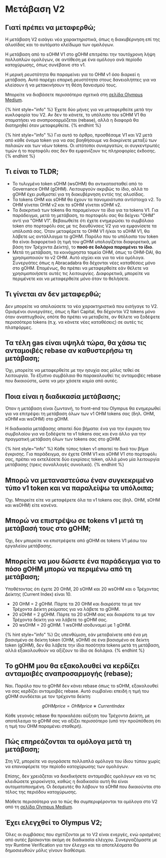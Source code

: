 # Μετάβαση V2

## Γιατί πρέπει να μεταφερθώ;&#x20;

Η μετάβαση V2 εισάγει νέα χαρακτηριστικά, όπως η διακυβέρνηση επί της αλυσίδας και το αυτόματο κλείδωμα των ομολόγων.

Η μετάβαση από το sOHM V1 στο gOHM επιτρέπει την ταυτόχρονη λήψη πολλαπλών ομολόγων, σε αντίθεση με ένα ομόλογο ανά περίοδο κατοχύρωσης, όπως συνέβαινε στο v1.

Η μερική ρευστότητα θα παραμείνει για το OHM v1 όσο διαρκεί η μετάβαση. Αυτό παρέχει επαρκή ρευστότητα στους δανειολήπτες για να κλείσουν ή να μετακινήσουν τη θέση δανεισμού τους.

Μπορείτε να διαβάσετε περισσότερα σχετικά στη [σελίδα Olympus Medium](https://olympusdao.medium.com/introducing-olympus-v2-c4ade14e9fe).

{% hint style="info" %}
Έχετε δύο μήνες για να μεταφερθείτε μετά την κυκλοφορία του V2. Αν δεν το κάνετε, το υπόλοιπο του sOHM V1 θα σταματήσει να αναπροσαρμόζεται (rebase), αλλά η διαφορά θα διατηρηθεί όταν μεταφερθείτε.
{% endhint %}

{% hint style="info" %}
Για αυτό το άρθρο, προσθέσαμε V1 και V2 μετά από κάθε όνομα token για να σας βοηθήσουμε να διακρίνετε μεταξύ των παλαιών και των νέων tokens. Οι ιστότοποι συνεργατών, οι συγκεντρωτές τιμών ή το πορτοφόλι σας δεν θα εμφανίζουν τις πληροφορίες έκδοσης.&#x20;
{% endhint %}

## Τι είναι το TLDR;&#x20;

* Το τυλιγμένο token sOHM (wsOHM) θα αντικατασταθεί από το Governance OHM (gOHM). Λειτουργούν ακριβώς το ίδιο, αλλά το gOHM έχει ρυθμιστεί για τη διακυβέρνηση εντός της αλυσίδας.&#x20;
* Τα tokens OHM και sOHM θα έχουν τα πανομοιότυπα αντίστοιχα v2. Το OHM γίνεται OHM v2 και το sOHM γίνεται sOHM v2.&#x20;
* Τα διακριτικά των tokens θα παραμείνουν τα ίδια για τα tokens V1. Για παράδειγμα, μετά τη μετάβαση, το πορτοφόλι σας θα δείχνει "OHM" αντί για "OHM V1". Βεβαιωθείτε ότι έχετε ενημερώσει το συμβόλαιο token στο πορτοφόλι σας με τις διευθύνσεις V2 για να εμφανίσετε τα υπόλοιπά σας. Όταν μεταφέρετε το OHM V1 ή/και το sOHM V1, θα λάβετε ως αντάλλαγμα το gOHM. Παρόλο που το υπόλοιπο του token θα είναι διαφορετικό (η τιμή του gOHM υπολογίζεται διαφορετικά, με βάση τον Τρέχοντα Δείκτη), το **ποσό σε δολάρια παραμένει το ίδιο**.&#x20;
* Μετά τη μετάβαση, τα κοινόχρηστα ταμεία OHM, όπως το OHM-DAI, θα χρησιμοποιούν το v2 OHM. Αυτό ισχύει και για τα νέα ομόλογα. Συνεργάτες όπως η Abracadabra θα δέχονται νέες καταθέσεις μόνο στο gOHM. Επομένως, θα πρέπει να μεταφερθείτε εάν θέλετε να χρησιμοποιήσετε αυτές τις λειτουργίες. Διαφορετικά, μπορείτε να περιμένετε και να μεταφερθείτε μόνο όταν το θελήσετε.

## Τι γίνεται αν δεν μεταφερθώ;&#x20;

Δεν μπορείτε να απολαύσετε τα νέα χαρακτηριστικά που εισήγαγε το V2. Ορισμένοι συνεργάτες, όπως η Rari Capital, θα δέχονται V2 tokens μόνο όταν αναπτυχθούν, οπότε θα πρέπει να μεταβείτε, αν θέλετε να ξοδέψετε περισσότερα tokens (π.χ. να κάνετε νέες καταθέσεις) σε αυτές τις πλατφόρμες.

## Τα τέλη gas είναι υψηλά τώρα, θα χάσω τις ανταμοιβές rebase αν καθυστερήσω τη μετάβαση;&#x20;

Όχι, μπορείτε να μεταφερθείτε με την ησυχία σας μόλις τεθεί σε λειτουργία. Το έξυπνο συμβόλαιο θα παρακολουθεί τις ανταμοιβές rebase που δικαιούστε, ώστε να μην χάσετε καμία από αυτές.&#x20;

## Ποια είναι η διαδικασία μετάβασης;&#x20;

Όταν η μετάβαση είναι ζωντανή, το front-end του Olympus θα ενημερωθεί για να επιτρέψει τη μετάβαση όλων των v1 OHM tokens σας (δηλ. OHM, sOHM και wsOHM) στο gOHM.

Η διαδικασία μετάβασης απαιτεί δύο βήματα: ένα για την έγκριση του συμβολαίου για να ξοδέψετε τα v1 tokens σας και ένα άλλο για την πραγματική μετάβαση όλων των tokens σας στο gOHM.

{% hint style="info" %}
Κάθε τύπος token v1 απαιτεί το δικό του βήμα έγκρισης. Για παράδειγμα, αν έχετε OHM V1 και sOHM V1 στο πορτοφόλι σας, πρέπει να εκτελέσετε δύο εγκρίσεις token, αλλά μόνο μία λειτουργία μετάβασης (τρεις συναλλαγές συνολικά).&#x20;
{% endhint %}

## Μπορώ να μεταναστεύσω έναν συγκεκριμένο τύπο v1 token και να παραλείψω τα υπόλοιπα;&#x20;

Όχι. Μπορείτε είτε να μεταφέρετε όλα τα v1 tokens σας (δηλ. OHM, sOHM και wsOHM) είτε κανένα.&#x20;

## Μπορώ να επιστρέψω σε tokens v1 μετά τη μετάβασή τους στο gOHM;&#x20;

Όχι, δεν μπορείτε να επιστρέψετε από gOHM σε tokens V1 μέσω του εργαλείου μετάβασης.&#x20;

## Μπορείτε να μου δώσετε ένα παράδειγμα για το πόσο gOHM μπορώ να περιμένω από τη μετάβαση;&#x20;

Υποθέτοντας ότι έχετε 20 OHM, 20 sOHM και 20 wsOHM και ο Τρέχοντας Δείκτης (Current Index) είναι 10.&#x20;

* 20 OHM = 2 gOHM. Πάρτε τα 20 OHM και διαιρέστε τα με τον Τρέχοντα Δείκτη ρεύματος για να λάβετε το gOHM.&#x20;
* 20 sOHM = 2 gOHM. Πάρτε τα 20 sOHM σας και διαιρέστε τα με τον Τρέχοντα δείκτη για να λάβετε το gOHM σας.&#x20;
* 20 wsOHM = 20 gOHM. 1 wsOHM ισοδυναμεί με 1 gOHM.

{% hint style="info" %}
Ως υπενθύμιση, εάν μεταβαίνετε από ένα μη βασισμένο σε δείκτη token (OHM, sOHM) σε ένα βασισμένο σε δείκτη token (gOHM), δεν θα λάβετε την ίδια ποσότητα tokens μετά τη μετάβαση, αλλά εξακολουθούν να αξίζουν το ίδιο σε δολάρια.&#x20;
{% endhint %}

## Το gOHM μου θα εξακολουθεί να κερδίζει ανταμοιβές αναπροσαρμογής (rebase);&#x20;

Ναι. Παρόλο που το gOHM δεν κάνει rebase όπως το sOHM, εξακολουθεί να σας κερδίζει ανταμοιβές rebase. Αυτό συμβαίνει επειδή η τιμή του gOHM συνδέεται με τον τρέχοντα δείκτη:&#x20;

$$
gOHMprice=OHMprice∗CurrentIndex
$$

Κάθε γεγονός rebase θα προκαλέσει αύξηση του Τρέχοντα Δείκτη, με αποτέλεσμα το gOHM σας να αξίζει περισσότερο (υπό την προϋπόθεση ότι η τιμή του OHM παραμένει σταθερή).&#x20;

## Πώς επηρεάζονται τα ομόλογα μετά τη μετάβαση;&#x20;

Στη V2, μπορείτε να αγοράσετε πολλαπλά ομόλογα του ίδιου τύπου χωρίς να επαναφέρετε την περίοδο κατοχύρωσης των ομολόγων.

Επίσης, δεν χρειάζεται να διεκδικήσετε ανταμοιβές ομολόγων και να τις κλειδώσετε χειροκίνητα, καθώς η διαδικασία αυτή θα είναι αυτοματοποιημένη. Οι δεσμευτές θα λάβουν τα sOHM που δικαιούνται στο τέλος της περιόδου κατοχύρωσης.

Μάθετε περισσότερα για το πώς θα συμπεριφέρονται τα ομόλογα στο V2 από τη [σελίδα Olympus Medium](https://olympusdao.medium.com/introducing-olympus-v2-c4ade14e9fe).

## Έχει ελεγχθεί το Olympus V2;

Όλες οι συμβάσεις που σχετίζονται με το V2 είναι ενεργές, ενώ ορισμένες από αυτές βρίσκονται ακόμη σε διαδικασία ελέγχου. Συνεργαζόμαστε με την Runtime Verification για τον έλεγχο και τα αποτελέσματα θα δημοσιευθούν μόλις γίνουν διαθέσιμα.
